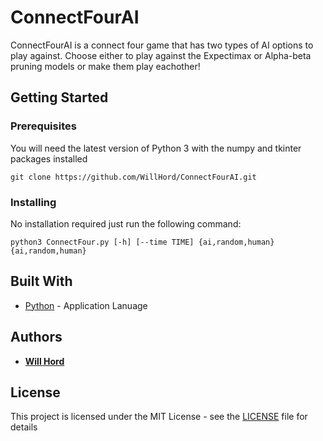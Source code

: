 # ConnectFourAI

ConnectFourAI is a connect four game that has two types of AI options to play against. Choose either to play against the Expectimax or Alpha-beta pruning models or make them play eachother! 


## Getting Started

### Prerequisites

You will need the latest version of Python 3 with the numpy and tkinter packages installed

```
git clone https://github.com/WillHord/ConnectFourAI.git
```

### Installing

No installation required just run the following command:

```
python3 ConnectFour.py [-h] [--time TIME] {ai,random,human} {ai,random,human}
```

## Built With

* [Python](https://www.python.org/) - Application Lanuage


## Authors

* **[Will Hord](https://github.com/WillHord)** 

## License

This project is licensed under the MIT License - see the [LICENSE](LICENSE) file for details
